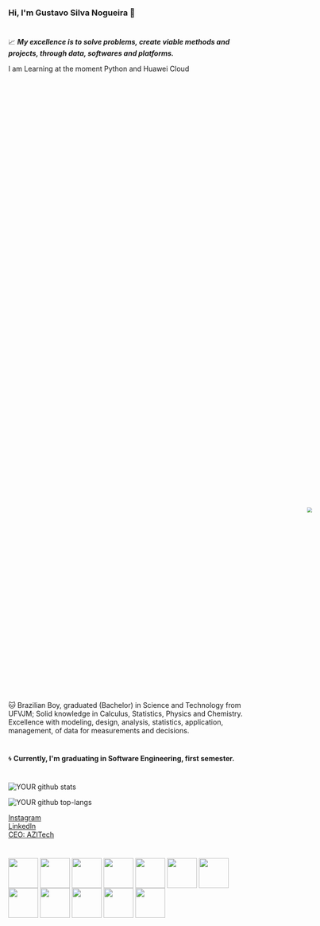 ### Hi, I'm Gustavo Silva Nogueira 👋
#
:chart_with_upwards_trend: ***My excellence is to solve problems, create viable methods and projects, through data, softwares and platforms.***

I am Learning at the moment Python and Huawei Cloud
#
<div class="yKRQTQ"><div class="DT3cqg" style="width: 1050px; height: 591.585px;"><div class="LpmlDw" style="transform: scale(0.640244);"><div class="RpZ9dQ" lang="pt-BR" style="width: 1640px; height: 924px;"><div class="vkewZQ"><div class="X0udsg"><div class="tOQZbg" style="background-color: rgb(255, 255, 255);"></div></div></div><div style="position: right; top: 92.4px; left: 92.4px; width: 1455.2px; height: 739.2px;"></div><div class="aP0iDg _8wgmBA" style="width: 350.035px; height: 315.134px; transform: translate(644.983px, 304.433px);"><div class="LnihSA"><div class="X0udsg"><div class="OQp0jg"><div class="xcfBCw J6cDAg"><div class="DvXlvQ" style="width: 350.035px; height: 315.134px; transform: translate(0px, 0px) rotate(0deg);"><div class="jXCxjw"><img class="paNqSg" crossorigin="anonymous" src="https://video-public.canva.com/VAEYaj-XG5A/v/e1c3612cb8.gif" draggable="false"></div></div></div></div></div></div></div></div></div></div><div class="Mckcdw _33eSpQ" style="width: 1050px; height: 591.585px; margin: 0px;"></div></div>

#
#

:cat: Brazilian Boy, graduated (Bachelor) in Science and Technology from UFVJM; Solid knowledge in Calculus, Statistics, Physics and Chemistry. Excellence with modeling, design, analysis, statistics, application, management, of data for measurements and decisions. 

#
:cyclone: **Currently, I'm graduating in Software Engineering, first semester.**
#


![YOUR github stats](https://github-readme-stats.vercel.app/api?username=Gussnogue)

![YOUR github top-langs](https://github-readme-stats.vercel.app/api/top-langs/?username=Gussnogue&layout=compact"/)


<html>
  <head>
  </head>
<div id="widget ">
  <div class="btn-o bg" data-scribe="component:button" style="width: 100%;"><a href="https://www.instagram.com/gussnogue/" class="btn" id="b"><i class="fa fa-instagram ft14"></i><span class="label" id="l">Instagram</span></a></div>
</div>
  
 <html>
  <head>
  </head>
<div id="widget ">
  <div class="btn-o bg" data-scribe="component:button" style="width: 100%;"><a href="https://www.linkedin.com/in/gustavo-silva-nogueira-6077401b9/" class="btn" id="b"><i class="fa fa-linkedln ft14"></i><span class="label" id="l">Linkedln</span></a></div>
</div> 
   
<html>
  <head>
  </head>
<div id="widget ">
  <div class="btn-o bg" data-scribe="component:button" style="width: 100%;"><a href="https://www.instagram.com/azi.tech/" class="btn" id="b"><i class="fa fa-AZITech ft14"></i><span class="label" id="l">CEO: AZITech</span></a></div>
</div>   

 #
  
<div>
  <img src="https://cdn.jsdelivr.net/gh/devicons/devicon/icons/python/python-original-wordmark.svg"align="center" heigth="50" width="60" />
  <img src="https://cdn.jsdelivr.net/gh/devicons/devicon/icons/mysql/mysql-original-wordmark.svg"align="center" heigth="50" width="60" />
  <img src="https://cdn.jsdelivr.net/gh/devicons/devicon/icons/anaconda/anaconda-original-wordmark.svg"align="center" heigth="50" width="60" />
  <img src="https://cdn.jsdelivr.net/gh/devicons/devicon/icons/django/django-plain-wordmark.svg"align="center" heigth="50" width="60" />
  <img src="https://cdn.jsdelivr.net/gh/devicons/devicon/icons/graphql/graphql-plain-wordmark.svg"align="center" heigth="50" width="60" />
  <img src="https://cdn.jsdelivr.net/gh/devicons/devicon/icons/minitab/minitab-original.svg"align="center" heigth="50" width="60" />
  <img src="https://cdn.jsdelivr.net/gh/devicons/devicon/icons/java/java-original-wordmark.svg"align="center" heigth="50" width="60" />
  <img src="https://cdn.jsdelivr.net/gh/devicons/devicon/icons/google/google-original.svg"align="center" heigth="50" width="60" />
  <img src="https://cdn.jsdelivr.net/gh/devicons/devicon/icons/figma/figma-original.svg"align="center" heigth="50" width="60" />
  <img src="https://cdn.jsdelivr.net/gh/devicons/devicon/icons/illustrator/illustrator-plain.svg"align="center" heigth="50" width="60" />
  <img src="https://cdn.jsdelivr.net/gh/devicons/devicon/icons/photoshop/photoshop-plain.svg"align="center" heigth="50" width="60" />
  <img src="https://cdn.jsdelivr.net/gh/devicons/devicon/icons/html5/html5-original-wordmark.svg"align="center" heigth="50" width="60" />











